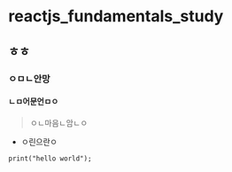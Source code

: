 # reactjs_fundamentals_study

## ㅎㅎ
### ㅇㅁㄴ안망
#### ㄴㅁ어문언ㅁㅇ
> ㅇㄴ마음ㄴ암ㄴㅇ

- ㅇ린으란ㅇ

```
print("hello world");

```
